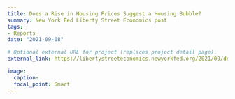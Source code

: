 ```yaml
---
title: Does a Rise in Housing Prices Suggest a Housing Bubble?
summary: New York Fed Liberty Street Economics post
tags:
- Reports
date: "2021-09-08"

# Optional external URL for project (replaces project detail page).
external_link: https://libertystreeteconomics.newyorkfed.org/2021/09/does-the-rise-in-housing-prices-suggest-a-housing-bubble/

image:
  caption:
  focal_point: Smart
---
```

